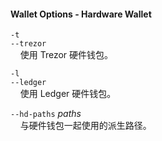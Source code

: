 #### Wallet Options - Hardware Wallet

`-t`  
`--trezor`  
&nbsp;&nbsp;&nbsp;&nbsp;使用 Trezor 硬件钱包。

`-l`  
`--ledger`  
&nbsp;&nbsp;&nbsp;&nbsp;使用 Ledger 硬件钱包。

`--hd-paths` *paths*  
&nbsp;&nbsp;&nbsp;&nbsp;与硬件钱包一起使用的派生路径。